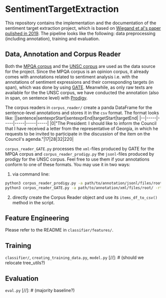 # SentimentTargetExtraction
This repository contains the implementation and the documentation of the sentiment target extraction project, which is based on [Wiegand et al's paper pulished in 2019](https://ids-pub.bsz-bw.de/frontdoor/deliver/index/docId/9321/file/Wiegand_etal._A_supervised_learning_approach_2019.pdf). The pipeline looks like the following: data preprocessing (including annotation), training and evaluation. 

## Data, Annotation and Corpus Reader
Both the [MPQA corpus](https://mpqa.cs.pitt.edu/corpora/mpqa_corpus/) and the [UNSC corpus](https://dataverse.harvard.edu/dataset.xhtml?persistentId=doi:10.7910/DVN/KGVSYH) are used as the data source for the project. Since the MPQA corpus is an opinion corpus, it already comes with annotations related to sentiment analysis i.e. with the annotations of sentiment expressions and their corresponding targets (in span), which was done by using [GATE](http://mpqa.cs.pitt.edu/annotation/). Meanwhile, as only raw texts are available for the the UNSC corpus, we have conducted the annotation (also in span, on sentence level) with [Prodigy](https://prodi.gy/). 

The corpus readers in `corpus_reader/` create a panda DataFrame for the sentence-level annotations and stores it in the `csv` format. The format looks like:
||sentence|sentexprStart|sentexprEnd|targetStart|targetEnd|
|--|-----|-----|-----|-----|-----|
|0|"The President: I should like to inform the Council that I have received a letter from the representative of Georgia, in which he requests to be invited to participate in the discussion of the item on the Council's agenda."|17|28|32|220|

`corpus_reader_GATE.py` processes the `xml`-files produced by GATE for the MPQA corpus and `corpus_reader_prodigy.py` the `jsonl`-files produced by prodigy for the UNSC corpus. Feel free to use them if your annotations conform to one of these formats. You may use it in two ways:
1. via command line:

```bash
python3 corpus_reader_prodigy.py -a path/to/annotation/jsonl/files/root/ -o path/to/csv/file
python3 corpus_reader_GATE.py -a path/to/annotation/xml/files/root/ -rt path/to/raw/texts/root/ -o path/to/csv/file
```
2. directly create the Corpus Reader object and use its `items_df_to_csv()` method in the script.

## Feature Engineering
Please refer to the README in `classifier/features/`.

## Training
`classifier/`, `creating_training_data.py`,  `model.py`
[//]: # (should we relocate tree_utils?)

## Evaluation
`eval.py`
[//]: # (majority baseline?)